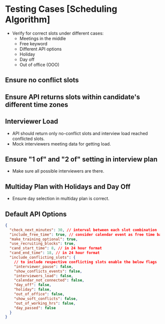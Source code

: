 # Testing Cases [Scheduling Algorithm]

- Verify for correct slots under different cases:
  - Meetings in the middle
  - Free keyword
  - Different API options
  - Holiday
  - Day off
  - Out of office (OOO)

## Ensure no conflict slots

## Ensure API returns slots within candidate's different time zones

## Interviewer Load

- API should return only no-conflict slots and interview load reached conflicted slots.
- Mock interviewers meeting data for getting load.

## Ensure "1 of" and "2 of" setting in interview plan

- Make sure all possible interviewers are there.

## Multiday Plan with Holidays and Day Off

- Ensure day selection in multiday plan is correct.

## Default API Options

```json
{
  "check_next_minutes": 30, // interval between each slot combination
  "include_free_time": true, // consider calendar event as free time based on keyword
  "make_training_optional": true,
  "use_recruiting_blocks": true,
  "cand_start_time": 8, // in 24 hour format
  "cand_end_time": 18, // in 24 hour format
  "include_conflicting_slots": {
    // to include respective conflicting slots enable the below flags
    "interviewer_pause": false,
    "show_conflicts_events": false,
    "interviewers_load": false,
    "calendar_not_connected": false,
    "day_off": false,
    "holiday": false,
    "out_of_office": false,
    "show_soft_conflicts": false,
    "out_of_working_hrs": false,
    "day_passed": false
  }
}
```
